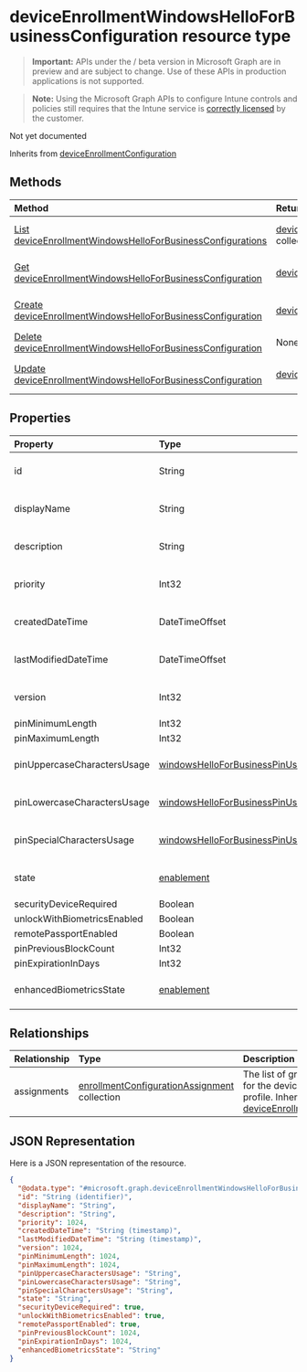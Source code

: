 ﻿# deviceEnrollmentWindowsHelloForBusinessConfiguration resource type

> **Important:** APIs under the / beta version in Microsoft Graph are in preview and are subject to change. Use of these APIs in production applications is not supported.

> **Note:** Using the Microsoft Graph APIs to configure Intune controls and policies still requires that the Intune service is [correctly licensed](https://go.microsoft.com/fwlink/?linkid=839381) by the customer.

Not yet documented

Inherits from [deviceEnrollmentConfiguration](../resources/intune_onboarding_deviceenrollmentconfiguration.md)

## Methods
|Method|Return Type|Description|
|:---|:---|:---|
|[List deviceEnrollmentWindowsHelloForBusinessConfigurations](../api/intune_onboarding_deviceenrollmentwindowshelloforbusinessconfiguration_list.md)|[deviceEnrollmentWindowsHelloForBusinessConfiguration](../resources/intune_onboarding_deviceenrollmentwindowshelloforbusinessconfiguration.md) collection|List properties and relationships of the [deviceEnrollmentWindowsHelloForBusinessConfiguration](../resources/intune_onboarding_deviceenrollmentwindowshelloforbusinessconfiguration.md) objects.|
|[Get deviceEnrollmentWindowsHelloForBusinessConfiguration](../api/intune_onboarding_deviceenrollmentwindowshelloforbusinessconfiguration_get.md)|[deviceEnrollmentWindowsHelloForBusinessConfiguration](../resources/intune_onboarding_deviceenrollmentwindowshelloforbusinessconfiguration.md)|Read properties and relationships of the [deviceEnrollmentWindowsHelloForBusinessConfiguration](../resources/intune_onboarding_deviceenrollmentwindowshelloforbusinessconfiguration.md) object.|
|[Create deviceEnrollmentWindowsHelloForBusinessConfiguration](../api/intune_onboarding_deviceenrollmentwindowshelloforbusinessconfiguration_create.md)|[deviceEnrollmentWindowsHelloForBusinessConfiguration](../resources/intune_onboarding_deviceenrollmentwindowshelloforbusinessconfiguration.md)|Create a new [deviceEnrollmentWindowsHelloForBusinessConfiguration](../resources/intune_onboarding_deviceenrollmentwindowshelloforbusinessconfiguration.md) object.|
|[Delete deviceEnrollmentWindowsHelloForBusinessConfiguration](../api/intune_onboarding_deviceenrollmentwindowshelloforbusinessconfiguration_delete.md)|None|Deletes a [deviceEnrollmentWindowsHelloForBusinessConfiguration](../resources/intune_onboarding_deviceenrollmentwindowshelloforbusinessconfiguration.md).|
|[Update deviceEnrollmentWindowsHelloForBusinessConfiguration](../api/intune_onboarding_deviceenrollmentwindowshelloforbusinessconfiguration_update.md)|[deviceEnrollmentWindowsHelloForBusinessConfiguration](../resources/intune_onboarding_deviceenrollmentwindowshelloforbusinessconfiguration.md)|Update the properties of a [deviceEnrollmentWindowsHelloForBusinessConfiguration](../resources/intune_onboarding_deviceenrollmentwindowshelloforbusinessconfiguration.md) object.|

## Properties
|Property|Type|Description|
|:---|:---|:---|
|id|String|Not yet documented Inherited from [deviceEnrollmentConfiguration](../resources/intune_onboarding_deviceenrollmentconfiguration.md)|
|displayName|String|Not yet documented Inherited from [deviceEnrollmentConfiguration](../resources/intune_onboarding_deviceenrollmentconfiguration.md)|
|description|String|Not yet documented Inherited from [deviceEnrollmentConfiguration](../resources/intune_onboarding_deviceenrollmentconfiguration.md)|
|priority|Int32|Not yet documented Inherited from [deviceEnrollmentConfiguration](../resources/intune_onboarding_deviceenrollmentconfiguration.md)|
|createdDateTime|DateTimeOffset|Not yet documented Inherited from [deviceEnrollmentConfiguration](../resources/intune_onboarding_deviceenrollmentconfiguration.md)|
|lastModifiedDateTime|DateTimeOffset|Not yet documented Inherited from [deviceEnrollmentConfiguration](../resources/intune_onboarding_deviceenrollmentconfiguration.md)|
|version|Int32|Not yet documented Inherited from [deviceEnrollmentConfiguration](../resources/intune_onboarding_deviceenrollmentconfiguration.md)|
|pinMinimumLength|Int32|Not yet documented|
|pinMaximumLength|Int32|Not yet documented|
|pinUppercaseCharactersUsage|[windowsHelloForBusinessPinUsage](../resources/intune_onboarding_windowshelloforbusinesspinusage.md)|Not yet documented. Possible values are: `allowed`, `required`, `disallowed`.|
|pinLowercaseCharactersUsage|[windowsHelloForBusinessPinUsage](../resources/intune_onboarding_windowshelloforbusinesspinusage.md)|Not yet documented. Possible values are: `allowed`, `required`, `disallowed`.|
|pinSpecialCharactersUsage|[windowsHelloForBusinessPinUsage](../resources/intune_onboarding_windowshelloforbusinesspinusage.md)|Not yet documented. Possible values are: `allowed`, `required`, `disallowed`.|
|state|[enablement](../resources/intune_onboarding_enablement.md)|Not yet documented. Possible values are: `notConfigured`, `enabled`, `disabled`.|
|securityDeviceRequired|Boolean|Not yet documented|
|unlockWithBiometricsEnabled|Boolean|Not yet documented|
|remotePassportEnabled|Boolean|Not yet documented|
|pinPreviousBlockCount|Int32|Not yet documented|
|pinExpirationInDays|Int32|Not yet documented|
|enhancedBiometricsState|[enablement](../resources/intune_onboarding_enablement.md)|Not yet documented. Possible values are: `notConfigured`, `enabled`, `disabled`.|

## Relationships
|Relationship|Type|Description|
|:---|:---|:---|
|assignments|[enrollmentConfigurationAssignment](../resources/intune_onboarding_enrollmentconfigurationassignment.md) collection|The list of group assignments for the device configuration profile. Inherited from [deviceEnrollmentConfiguration](../resources/intune_onboarding_deviceenrollmentconfiguration.md)|

## JSON Representation
Here is a JSON representation of the resource.
<!-- {
  "blockType": "resource",
  "keyProperty": "id",
  "@odata.type": "microsoft.graph.deviceEnrollmentWindowsHelloForBusinessConfiguration"
}
-->
``` json
{
  "@odata.type": "#microsoft.graph.deviceEnrollmentWindowsHelloForBusinessConfiguration",
  "id": "String (identifier)",
  "displayName": "String",
  "description": "String",
  "priority": 1024,
  "createdDateTime": "String (timestamp)",
  "lastModifiedDateTime": "String (timestamp)",
  "version": 1024,
  "pinMinimumLength": 1024,
  "pinMaximumLength": 1024,
  "pinUppercaseCharactersUsage": "String",
  "pinLowercaseCharactersUsage": "String",
  "pinSpecialCharactersUsage": "String",
  "state": "String",
  "securityDeviceRequired": true,
  "unlockWithBiometricsEnabled": true,
  "remotePassportEnabled": true,
  "pinPreviousBlockCount": 1024,
  "pinExpirationInDays": 1024,
  "enhancedBiometricsState": "String"
}
```



